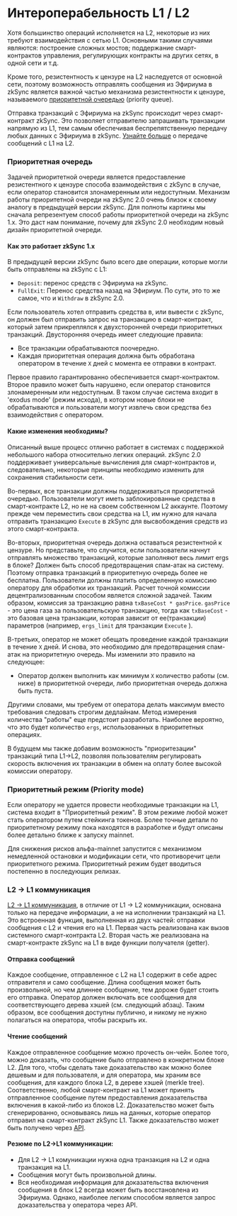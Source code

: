 # Интероперабельность L1 / L2

Хотя большинство операций исполняется на L2, некоторые из них требуют взаимодействия с сетью L1. Основными такими случаями являются: построение сложных мостов; поддержание смарт-контрактов управления, регулирующих контракты на других сетях, в одной сети и т.д.

Кроме того, резистентность к цензуре на L2 наследуется от основной сети, поэтому возможность отправлять сообщения из Эфириума в zkSync является важной частью механизма резистентности к цензуре, называемого [приоритетной очередью](./#priority-queue) (priority queue).

Отправка транзакций с Эфириума на zkSync происходит через смарт-контракт zkSync. Это позволяет отправителю запрашивать транзакции напрямую из L1, тем самым обеспечивая беспрепятственную передачу любых данных с Эфириума в zkSync. [Узнайте больше](https://v2-docs.zksync.io/dev/developer-guides/bridging/l1-l2.html) о передаче сообщений с L1 на L2.

### Приоритетная очередь <a href="#priority-queue" id="priority-queue"></a>

Задачей приоритетной очереди является предоставление резистентного к цензуре способа взаимодействия с zkSync в случае, если оператор становится злонамеренным или недоступным. Механизм работы приоритетной очереди на zkSync 2.0 очень близок к своему аналогу в предыдущей версии zkSync. Для полноты картины мы сначала репрезентуем способ работы приоритетной очереди на zkSync 1.x. Это даст нам понимание, почему для zkSync 2.0 необходим новый дизайн приоритетной очереди.

#### Как это работает zkSync 1.x <a href="#how-it-works-in-zksync-1-x" id="how-it-works-in-zksync-1-x"></a>

В предыдущей версии zkSync было всего две операции, которые могли быть отправлены на zkSync с L1:

* `Deposit`: перенос средств с Эфириума на zkSync.
* `FullExit`: Перенос средства назад на Эфириум. По сути, это то же самое, что и `Withdraw` в zkSync 2.0.

Если пользователь хотел отправить средства в, или вывести с zkSync, он должен был отправить запрос на транзакцию в смарт-контракт, который затем прикреплялся к двухсторонней очереди приоритетных транзакций. Двусторонняя очередь имеет следующие правила:

* Все транзакции обрабатываются поочередно.
* Каждая приоритетная операция должна быть обработана оператором в течение `X` дней с момента ее отправки в контракт.

Первое правило гарантированно обеспечивается смарт-контрактом. Второе правило может быть нарушено, если оператор становится злонамеренным или недоступным. В таком случае система входит в 'exodus mode' (режим исхода), в котором новые блоки не обрабатываются и пользователи могут извлечь свои средства без взаимодействия с оператором.

#### Какие изменения необходимы? <a href="#what-changes-are-needed" id="what-changes-are-needed"></a>

Описанный выше процесс отлично работает в системах с поддержкой небольшого набора относительно легких операций. zkSync 2.0 поддерживает универсальные вычисления для смарт-контрактов и, следовательно, некоторые принципы необходимо изменить для сохранения стабильности сети.

Во-первых, все транзакции должны поддерживаться приоритетной очередью. Пользователи могут иметь заблокированные средства в смарт-контракте L2, но не на своем собственном L2 аккаунте. Поэтому прежде чем переместить свои средства на L1, им нужно для начала отправить транзакцию `Execute` в zkSync для высвобождения средств из этого смарт-контракта.

Во-вторых, приоритетная очередь должна оставаться резистентной к цензуре. Но представьте, что случится, если пользователи начнут отправлять множество транзакций, которые заполняют весь лимит ergs в блоке? Должен быть способ предотвращения спам-атак на систему. Поэтому отправка транзакций в приоритетную очередь более не бесплатна. Пользователи должны платить определенную комиссию оператору для обработки их транзакций. Расчет точной комиссии децентрализованным способом является сложной задачей. Таким образом, комиссия за транзакцию равна `txBaseCost * gasPrice`. `gasPrice` - это цена газа за пользовательскую транзакцию, тогда как `txBaseCost` - это базовая цена транзакции, которая зависит от ее(транзакции) параметров (например, `ergs_limit` для транзакции `Execute` ).

В-третьих, оператор не может обещать проведение каждой транзакции в течение `Х` дней. И снова, это необходимо для предотвращения спам-атак на приоритетную очередь. Мы изменили это правило на следующее:

* Оператор должен выполнить как минимум `Х` количество работы (см. ниже) в приоритетной очереди, либо приоритетная очередь должна быть пуста.

Другими словами, мы требуем от оператора делать максимум вместо требования следовать строгим дедлайнам. Метод измерения количества "работы" еще предстоит разработать. Наиболее вероятно, что это будет количество `ergs`, использованных в приоритетных операциях.

В будущем мы также добавим возможность "приоритезации" транзакций типа L1->L2, позволяя пользователям регулировать скорость включения их транзакции в обмен на оплату более высокой комиссии оператору.

### Приоритетный режим (Priority mode) <a href="#priority-mode" id="priority-mode"></a>

Если оператору не удается провести необходимые транзакции на L1, система входит в "Приоритетный режим". В этом режиме любой может стать оператором путем стейкинга токенов. Более точные детали по приоритетному режиму пока находятся в разработке и будут описаны более детально ближе к запуску mainnet.&#x20;

Для снижения рисков альфа-mainnet запустится с механизмом немедленной остановки и модификации сети, что противоречит цели приоритетного режима. Приоритетный режим будет вводиться постепенно в последующих релизах.

### L2 -> L1 коммуникация <a href="#l2-l1-communication" id="l2-l1-communication"></a>

[L2 -> L1 коммуникация](https://v2-docs.zksync.io/dev/developer-guides/bridging/l2-l1.html), в отличие от L1 -> L2 коммуникации, основана только на передаче информации, а не на исполнении транзакций на L1. Это встроенная функция, выполненная из двух частей: отправки сообщения с L2 и чтения его на L1. Первая часть реализована как вызов системного смарт-контракта L2. Вторая часть же реализована на смарт-контракте zkSync на L1 в виде функции получателя (getter).

#### Отправка сообщений <a href="#sending-messages" id="sending-messages"></a>

Каждое сообщение, отправленное с L2 на L1 содержит в себе адрес отправителя и само сообщение. Длина сообщения может быть произвольной, но чем длиннее сообщение, тем дороже будет стоить его отправка. Оператор должен включать все сообщения для соответствующего дерева хэшей (см. следующий абзац). Таким образом, все сообщения доступны публично, и никому не нужно полагаться на оператора, чтобы раскрыть их.

#### Чтение сообщений <a href="#reading-messages" id="reading-messages"></a>

Каждое отправленное сообщение можно прочесть он-чейн. Более того, можно доказать, что сообщение было отправлено в конкретном блоке L2. Для того, чтобы сделать таке доказательство как можно более дешевым и для пользователя, и для оператора, мы храним все сообщения, для каждого блока L2, в дереве хэшей (merkle tree). Соответственно, любой смарт-контракт на L1 может принять отправленное сообщение путем предоставления доказательства включения в какой-либо из блоков L2. Доказательство может быть сгенерированно, основываясь лишь на данных, которые оператор отправил на смарт-контракт zkSync L1. Также доказательство может быть получено через [API](https://v2-docs.zksync.io/api/api.html#zksgetl2tol1msgproof).

#### Резюме по L2->L1 коммуникации: <a href="#summary-on-l2-l1-messaging" id="summary-on-l2-l1-messaging"></a>

* Для L2 -> L1 комуникации нужна одна транзакция на L2 и одна транзакция на L1.
* Сообщения могут быть произвольной длины.
* Вся необходимая информация для доказательства включения сообщения в блок L2 всегда может быть восстановлена из Эфириума. Однако, наиболее легким способом является запрос доказательства у оператора через API.
